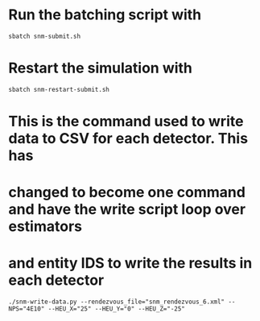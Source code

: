 # Run the batching script with
`sbatch snm-submit.sh`
# Restart the simulation with 
`sbatch snm-restart-submit.sh`
# This is the command used to write data to CSV for each detector. This has 
# changed to become one command and have the write script loop over estimators 
# and entity IDS to write the results in each detector
`./snm-write-data.py --rendezvous_file="snm_rendezvous_6.xml" --NPS="4E10" --HEU_X="25" --HEU_Y="0" --HEU_Z="-25"`